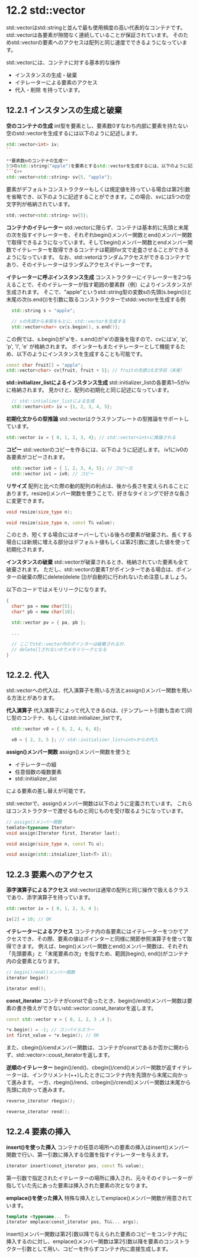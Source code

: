 # 12.2 std::vector
std::vectorはstd::stringと並んで最も使用頻度の高い代表的なコンテナです。
std::vectorは各要素が隙間なく連続していることが保証されています。
そのためstd::vectorの要素へのアクセスは配列と同じ速度でできるようになっています。

std::vectorには、コンテナに対する基本的な操作
- インスタンスの生成・破棄
- イテレーターによる要素のアクセス
- 代入・削除
を持っています。

## 12.2.1 インスタンスの生成と破棄
**空のコンテナの生成**
int型を要素とし、要素数0すなわち内部に要素を持たない空のstd::vectorを生成するには以下のように記述します。
```C++
std::vector<int> iv;
``

**要素数nのコンテナの生成**
5つのstd::string("apple")を要素とするstd::vectorを生成するには、以下のように記述します。
```C++
std::vector<std::string> sv{5, "apple"};
```

要素がデフォルトコンストラクターもしくは規定値を持っている場合は第2引数を省略でき、以下のように記述することができます。この場合、svには5つの空文字列が格納されています。
```C++
std;:vector<std::string> sv{5};
```

**コンテナのイテレーター**
std::vectorに限らず、コンテナは基本的に先頭と末尾の次を指すイテレーターを、それぞれbegin()メンバー関数とend()メンバー関数で取得できるようになっています。そしてbegin()メンバー関数とendメンバー関数でイテレーターを取得できるコンテナは範囲for文で走査させることができるようになっています。
なお、std::vetorはランダムアクセスができるコンテナであり、そのイテレーターはランダムアクセスイテレーターです。

**イテレーターに呼ぶインスタンス生成**
コンストラクターにイテレーターを2つ与えることで、そのイテレーターが指す範囲の要素群（例）によりインスタンスが生成されます。
そこで、"apple"というstd::string型の変数sの先頭(s.begin())と末尾の次(s.end())を引数に取るコンストラクターでstdd::vector<char>を生成する例

```C++
  std::string s = "apple";

  // sの先頭から末尾をもとに、std::vectorを生成する
  std::vector<char> cv{s.begin(), s.end()};
```
この例では、s.begin()が'a'を、s.end()が'e'の直後を指すので、cvには'a', 'p', 'p', 'l', 'e' が格納されます。
ポインターもまたイテレーターとして機能するため、以下のようにインスタンスを生成することも可能です。
```C++
const char fruit[] = "apple";
std::vector<char> cv{fruit, fruit + 5}; // fruitの先頭と6文字目（末尾）
```

**std::initializer_listによるインスタンス生成**
std::initializer_list<int>の各要素1~5がivに格納されます。
見かけと、配列の初期化と同じ記述になっています。

```C++
  // std::intializer_listによる生成
  std::vector<int> iv = {1, 2, 3, 4, 5};
```

**初期化文からの型推論**
std::vectorはクラステンプレートの型推論をサポートしています。

```C++
std::vector iv = { 0, 1, 2, 3, 4}; // std::vector<int>に推論される
```

**コピー**
std::vectorのコピーを作るには、以下のように記述します。
iv1にiv0の各要素がコピーされます。

```C++
  std::vector iv0 = { 1, 2, 3, 4, 5}; // コピー元
  std::vector iv1 = iv0; // コピー
```

**リサイズ**
配列と比べた際の動的配列の利点は、後から長さを変えられることにあります。resize()メンバー関数を使うことで、好きなタイミングで好きな長さに変更できます。

```C++
void resize(size_type n);

void resize(size_type n, const T& value);
```

このとき、短くする場合にはオーバーしている後ろの要素が破棄され、長くする場合には新規に増える部分はデフォルト値もしくは第2引数に渡した値を使って初期化されます。

**インスタンスの破棄**
std::vector<T>が破棄されるとき、格納されていた要素も全て破棄されます。
ただし、std::vector<T>の要素Tがポインターである場合は、ポインターの破棄の際にdelete(delete [])が自動的に行われないため注意しましょう。

以下のコードではメモリリークになります。
```C++
{
  char* pa = new char[5];
  char* pb = new char[10];

  std::vector pv = { pa, pb };

  ...

  // ここでstd::vector内のポインターは破棄されるが、
  // delete[]されないのでメモリリークとなる
}
```

## 12.2.2. 代入
std::vectorへの代入は、代入演算子を用いる方法とassign()メンバー関数を用いる方法とがあります。

**代入演算子**
代入演算子によって代入できるのは、(テンプレート引数も含めて)同じ型のコンテナ、もしくはstd::initializer_list<T>です。
```C++
  std::vector v0 = { 0, 2, 4, 6, 8};

  v0 = { 2, 3, 5 }; // std::initializer_list<int>からの代入
```

**assign()メンバー関数**
assign()メンバー関数を使うと
- イテレーターの組
- 任意個数の複数要素
- std::initializer_list<T>

による要素の差し替えが可能です。

std::vector<T>で、assign()メンバー関数は以下のように定義されています。
これらはコンストラクターで渡せるものと同じものを受け取るようになっています。
```C++
// assign()メンバー関数
temlate<typename Iterator>
void assign(Iterator first, Iterator last);

void assign(size_type n, const T& u);

void assign(std::itnializer_list<T> il);
```

## 12.2.3 要素へのアクセス
**添字演算子によるアクセス**
std::vectorは通常の配列と同じ操作で扱えるクラスであり、添字演算子を持っています。
```C++
std::vector iv = { 0, 1, 2, 3, 4 };

iv[2] = 10; // OK
```

**イテレーターによるアクセス**
コンテナ内の各要素にはイテレーターをつかてアクセスでき、その際、要素の値はポインターと同様に関節参照演算子を使って取得できます。
例えば、begin()メンバー関数とend()メンバー関数は、それぞれ「先頭要素」と「末尾要素の次」を指すため、範囲[begin(), end())がコンテナ内の全要素となります。

```C++
// begin()/end()メンバー関数
iterator begin()

iterator end();
```

**const_iterator**
コンテナがconstで会ったとき、begin()/end()メンバー関数は要素の書き換えができないstd::vector<T>::const_iteratorを返します。
```C++
const std::vector v = { 0, 1, 2, 3 ,4 };

*v.begin() = -1; // コンパイルエラー
int first_value = *v.begin(); // OK
```
また、cbegin()/cendメンバー関数は、コンテナがconstであるか否かに関わらず、std::vector<T>>::coust_iteratorを返します。

**逆順のイテレーター**
begin()/end()、cbegin()/cend()メンバー関数が返すイテレーターは、インクリメント(++)したときにコンテナ内を先頭から末尾に向かって進みます。
一方、rbegin()/rend、crbegin()/crend()メンバー関数は末尾から先頭に向かって進みます。
```C++
reverse_iterator rbegin();

reverse_iterator rend();
```
## 12.2.4 要素の挿入
**insert()を使った挿入**
コンテナの任意の場所への要素の挿入はinsert()メンバー関数で行い、第一引数に挿入する位置を指すイテレーターを与えます。
```C++
iterator insert(const_iterator pos, const T& value);
```

第一引数で指定されたイテレーターの場所に挿入され、元々そのイテレーターが指していた先にあった要素は挿入された要素の次となります。

**emplace()を使った挿入**
特殊な挿入としてemplace()メンバー関数が用意されています。
```C++
template <typename... T>
iterator emplace(const_iterator pos, T&&... args);
```

insert()メンバー関数は第2引数以降で与えられた要素のコピーをコンテナ内に挿入するのに対し、emplace()メンバー関数は第2引数以降を要素のコンストラクター引数として用い、コピーを作らずコンテナ内に直接生成します。
